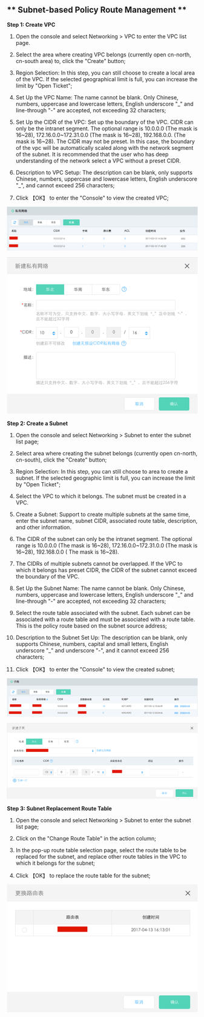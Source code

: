 ## ** Subnet-based Policy Route Management **

**Step 1: Create VPC**

1. Open the console and select Networking > VPC to enter the VPC list page.

2. Select the area where creating VPC belongs (currently open cn-north, cn-south area) to, click the "Create" button;

3. Region Selection: In this step, you can still choose to create a local area of the VPC. If the selected geographical limit is full, you can increase the limit by "Open Ticket";

4. Set Up the VPC Name: The name cannot be blank. Only Chinese, numbers, uppercase and lowercase letters, English underscore "_" and line-through "-" are accepted, not exceeding 32 characters;

5. Set Up the CIDR of the VPC: Set up the boundary of the VPC. CIDR can only be the intranet segment. The optional range is 10.0.0.0 (The mask is 16~28), 172.16.0.0~172.31.0.0 (The mask is 16~28), 192.168.0.0. (The mask is 16~28). The CIDR may not be preset. In this case, the boundary of the vpc will be automatically scaled along with the network segment of the subnet. It is recommended that the user who has deep understanding of the network select a VPC without a preset CIDR.

6. Description to VPC Setup: The description can be blank, only supports Chinese, numbers, uppercase and lowercase letters, English underscore "_", and cannot exceed 256 characters;

7. Click 【OK】 to enter the "Console" to view the created VPC;

![](/image/Networking/Virtual-Private-Cloud/Getting-Started/Subnet-Based-Policy-Routing-Management/Step1-1.png)

![](/image/Networking/Virtual-Private-Cloud/Getting-Started/Subnet-Based-Policy-Routing-Management/Step1-2.png)



**Step 2: Create a Subnet**

1. Open the console and select Networking > Subnet to enter the subnet list page;

2. Select area where creating the subnet belongs (currently open cn-north, cn-south), click the "Create" button;

3. Region Selection: In this step, you can still choose to area to create a subnet. If the selected geographic limit is full, you can increase the limit by "Open Ticket";

4. Select the VPC to which it belongs. The subnet must be created in a VPC.

5. Create a Subnet: Support to create multiple subnets at the same time, enter the subnet name, subnet CIDR, associated route table, description, and other information.

6. The CIDR of the subnet can only be the intranet segment. The optional range is 10.0.0.0 (The mask is 16~28), 172.16.0.0~172.31.0.0 (The mask is 16~28), 192.168.0.0 ( The mask is 16~28).

7. The CIDRs of multiple subnets cannot be overlapped. If the VPC to which it belongs has preset CIDR, the CIDR of the subnet cannot exceed the boundary of the VPC.

8. Set Up the Subnet Name: The name cannot be blank. Only Chinese, numbers, uppercase and lowercase letters, English underscore "_" and line-through "-" are accepted, not exceeding 32 characters;

9. Select the route table associated with the subnet. Each subnet can be associated with a route table and must be associated with a route table. This is the policy route based on the subnet source address;

10. Description to the Subnet Set Up: The description can be blank, only supports Chinese, numbers, capital and small letters, English underscore "_" and underscore "-", and it cannot exceed 256 characters;

11. Click 【OK】 to enter the "Console" to view the created subnet;

![](/image/Networking/Virtual-Private-Cloud/Getting-Started/Subnet-Based-Policy-Routing-Management/Step2-1.png)

![](/image/Networking/Virtual-Private-Cloud/Getting-Started/Subnet-Based-Policy-Routing-Management/Step2-2.png)



**Step 3: Subnet Replacement Route Table**

1. Open the console and select Networking > Subnet to enter the subnet list page;

2. Click on the "Change Route Table" in the action column;

3. In the pop-up route table selection page, select the route table to be replaced for the subnet, and replace other route tables in the VPC to which it belongs for the subnet;

4. Click 【OK】 to replace the route table for the subnet;

![](/image/Networking/Virtual-Private-Cloud/Getting-Started/Subnet-Based-Policy-Routing-Management/Step3-1.png)